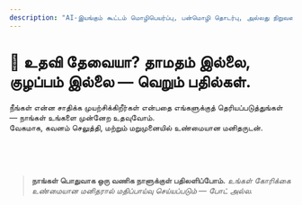 ```yaml
---
description: "AI-இயங்கும் கூட்டம் மொழிபெயர்ப்பு, பன்மொழி தொடர்பு, அல்லது நிறுவன ஆரம்பம் பற்றி கேள்விகள் உள்ளதா? நாங்கள் உதவ இங்கே இருக்கிறோம் — வேகமாக, மனிதர்களுடன், மற்றும் குழப்பம் இல்லாமல்."
---
```


# 💬 உதவி தேவையா? தாமதம் இல்லை, குழப்பம் இல்லை — வெறும் பதில்கள்.

நீங்கள் என்ன சாதிக்க முயற்சிக்கிறீர்கள் என்பதை எங்களுக்குத் தெரியப்படுத்துங்கள் — நாங்கள் உங்களை முன்னேற உதவுவோம்.  
வேகமாக, கவனம் செலுத்தி, மற்றும் மறுமுனையில் உண்மையான மனிதருடன்.

<!-- <br>

<ContactForm
  formStyle="margin: 1rem auto;"
  categoryLabel="இன்று உங்களை InterMind-க்கு என்ன கொண்டு வந்தது? *"
  categoryPlaceholderText="உங்கள் முக்கிய காரணத்தைத் தேர்ந்தெடுக்கவும்…"
  messageLabel="மேலும் சொல்லுங்கள் *"
  messagePlaceholderText="நீங்கள் பகிர விரும்பும் எதுவும் — இலக்குகள், சூழல், அல்லது தொழில்நுட்ப விவரங்கள்."
  buttonText="இப்போதே நிபுணர் உதவி பெறுங்கள்"
  :services="[
    'எனக்கு ஆரம்பிக்க உதவி தேவை',
    'நான் ஒரு டெமோ திட்டமிட விரும்புகிறேன்',
    'எனக்கு தொழில்நுட்ப பிரச்சினை அல்லது பிழை உள்ளது',
    'எனக்கு கூட்டம் ஒருங்கிணைப்பில் உதவி தேவை',
    'எனக்கு மொழிபெயர்ப்பு தரம் பற்றி கேள்விகள் உள்ளன',
    'எனக்கு குழு ஆரம்பத்தில் உதவி தேவை',
    'எனக்கு பில்லிங் அல்லது சந்தா கேள்விகள் உள்ளன',
    'நான் நிறுவன அம்சங்களை ஆராய விரும்புகிறேன்',
    'நான் கட்டுப்பாடுகள் இல்லாமல் Mind API பயன்பாட்டு ID மற்றும் டோக்கனைப் பெற விரும்புகிறேன்',
    'பொதுவான கேள்வி அல்லது கருத்து'
  ]" /> -->

<br>

<!-- ## Or use the inline form: -->

<ContactForm 
  :inline="true"
  formStyle="margin: 1rem auto;"  
  categoryLabel="இன்று உங்களை InterMind-க்கு என்ன கொண்டு வந்தது? *"  
  categoryPlaceholderText="உங்கள் முக்கிய காரணத்தைத் தேர்ந்தெடுக்கவும்…"  
  messageLabel="மேலும் சொல்லுங்கள் *"  
  messagePlaceholderText="நீங்கள் பகிர விரும்பும் எதுவும் — இலக்குகள், சூழல், அல்லது தொழில்நுட்ப விவரங்கள்."  
  :services="[
    'எனக்கு ஆரம்பிக்க உதவி தேவை',
    'நான் ஒரு டெமோ திட்டமிட விரும்புகிறேன்',
    'எனக்கு தொழில்நுட்ப பிரச்சினை அல்லது பிழை உள்ளது',
    'எனக்கு கூட்டம் ஒருங்கிணைப்பில் உதவி தேவை',
    'எனக்கு மொழிபெயர்ப்பு தரம் பற்றி கேள்விகள் உள்ளன',
    'எனக்கு குழு ஆரம்பத்தில் உதவி தேவை',
    'எனக்கு பில்லிங் அல்லது சந்தா கேள்விகள் உள்ளன',
    'நான் நிறுவன அம்சங்களை ஆராய விரும்புகிறேன்',
    'நான் கட்டுப்பாடுகள் இல்லாமல் Mind API பயன்பாட்டு ID மற்றும் டோக்கனைப் பெற விரும்புகிறேன்',
    'பொதுவான கேள்வி அல்லது கருத்து'
  ]" />

<br>

> **நாங்கள் பொதுவாக ஒரு வணிக நாளுக்குள் பதிலளிப்போம்.**
> _உங்கள் கோரிக்கை உண்மையான மனிதரால் மதிப்பாய்வு செய்யப்படும் — போட் அல்ல._